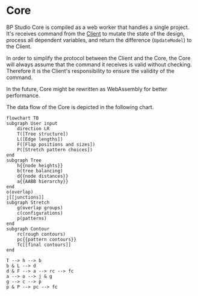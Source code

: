 
# Core

BP Studio Core is compiled as a web worker that handles a single project.
It's receives command from the [Client](../client/README.md) to mutate the state of the design,
process all dependent variables, and return the difference (`UpdateModel`) to the Client.

In order to simplify the protocol between the Client and the Core,
the Core will always assume that the command it receives is valid without checking.
Therefore it is the Client's responsibility to ensure the validity of the command.

In the future, Core might be rewritten as WebAssembly for better performance.

The data flow of the Core is depicted in the following chart.

```mermaid
flowchart TB
subgraph User input
	direction LR
	T([Tree structure])
	L([Edge lengths])
	F([Flap positions and sizes])
	P([Stretch pattern choices])
end
subgraph Tree
	h{{node heights}}
	b(tree balancing)
	d{{node distances}}
	a{{AABB hierarchy}}
end
o(overlap)
j[[junctions]]
subgraph Stretch
	g(overlap groups)
	c(configurations)
	p(patterns)
end
subgraph Contour
	rc(rough contours)
	pc{{pattern contours}}
	fc[[final contours]]
end

T --> h --> b
b & L --> d
d & F --> a --> rc --> fc
a --> o --> j & g
g --> c --> p
p & P --> pc --> fc
```
